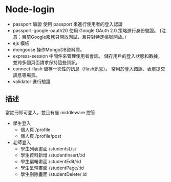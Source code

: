 # Node-login

- passport 驗證
  使用 passport 來進行使用者的登入認證
- passport-google-oauth20
  使用 Google OAuth 2.0 策略進行身份驗證。
  (注意：目前Google服務只開放測試，且只對特定帳號開放。)
- ejs 模板
- mongoose 操作MongoDB資料庫。
- express-session
  中間件來管理使用者會話。 儲存用戶的登入狀態和數據，並跨多個頁面請求保持這些資訊。
- connect-flash
  儲存一次性的訊息（flash訊息）。 常用於登入錯誤、表單提交訊息等場景。
- validator
  進行驗證

## 描述

當註冊即可登入，並且有座 middleware 控管

- 學生登入
  - 個人頁 /profile
  - 個人頁 /profile/post
- 老師登入
  - 學生列表畫面 /studentsList
  - 學生資料新增 /studentInsert/:id
  - 學生編輯畫面 /studentEdit/:id
  - 學生呈現畫面 /studentPage/:id
  - 學生刪除畫面 /studentDelete/:id
